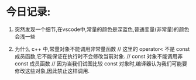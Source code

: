 # 今日记录:

1. 突然发现一个细节,在vscode中,常量的颜色是深蓝色,普通变量(非常量)的颜色会浅一些

2. 为什么 c++ 中,常量对象不能调用非常量函数
// 这里的 operator< 不是 const 成员函数,它不能保证在执行时不会修改当前对象.
// const 对象不能调用非 const 成员函数
// 因为当我们试图比较 const 对象时,编译器认为我们可能要修改这些对象,因此禁止这样调用.